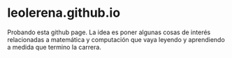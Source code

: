 # leolerena.github.io
Probando esta github page.
La idea es poner algunas cosas de interés relacionadas a matemática y computación que vaya leyendo y aprendiendo a medida que termino la carrera.
